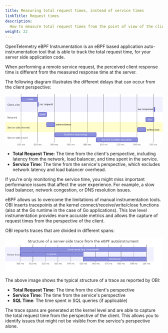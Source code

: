 ```yaml
---
title: Measuring total request times, instead of service times
linkTitle: Request times
description:
  How to measure total request times from the point of view of the client
weight: 22
---
```


OpenTelemetry eBPF Instrumentation is an eBPF based application
auto-instrumentation tool that is able to track the total request time, for your
server side application code.

When performing a remote service request, the perceived client response time is
different from the measured response time at the server.

The following diagram illustrates the different delays that can occur from the
client perspective:

![Life cycle of a web service request](./req-life-cycle-2.png)

- **Total Request Time**: The time from the client's perspective, including
  latency from the network, load balancer, and time spent in the service.
- **Service Time**: The time from the service's perspective, which excludes
  network latency and load balancer overhead.

If you're only monitoring the service time, you might miss important performance
issues that affect the user experience. For example, a slow load balancer,
network congestion, or DNS resolution issues.

eBPF allows us to overcome the limitations of manual instrumentation tools. OBI
inserts tracepoints at the kernel connect/receive/write/close functions (also at
the Go runtime in the case of Go applications). This low level instrumentation
provides more accurate metrics and allows the capture of request times from the
perspective of the client.

OBI reports traces that are divided in different spans:

![OBI traces and spans](./server-side-trace.png)

The above image shows the typical structure of a trace as reported by OBI:

- **Total Request Time**: The time from the client's perspective
- **Service Time**: The time from the service's perspective
- **SQL Time**: The time spent in SQL queries (if applicable)

The trace spans are generated at the kernel level and are able to capture the
total request time from the perspective of the client. This allows you to
identify issues that might not be visible from the service's perspective alone.
